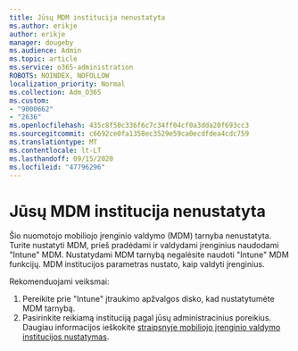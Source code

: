 ```yaml
---
title: Jūsų MDM institucija nenustatyta
ms.author: erikje
author: erikje
manager: dougeby
ms.audience: Admin
ms.topic: article
ms.service: o365-administration
ROBOTS: NOINDEX, NOFOLLOW
localization_priority: Normal
ms.collection: Adm_O365
ms.custom:
- "9000662"
- "2636"
ms.openlocfilehash: 435c8f50c336f6c7c34ff04cf0a3dda20f693cc3
ms.sourcegitcommit: c6692ce0fa1358ec3529e59ca0ecdfdea4cdc759
ms.translationtype: MT
ms.contentlocale: lt-LT
ms.lasthandoff: 09/15/2020
ms.locfileid: "47796296"
---
```

# <a name="your-mdm-authority-is-not-set"></a>Jūsų MDM institucija nenustatyta

Šio nuomotojo mobiliojo įrenginio valdymo (MDM) tarnyba nenustatyta. Turite nustatyti MDM, prieš pradėdami ir valdydami įrenginius naudodami "Intune" MDM. Nustatydami MDM tarnybą negalėsite naudoti "Intune" MDM funkcijų. MDM institucijos parametras nustato, kaip valdyti įrenginius.

Rekomenduojami veiksmai:
1. Pereikite prie "Intune" įtraukimo apžvalgos disko, kad nustatytumėte MDM tarnybą.
2. Pasirinkite reikiamą instituciją pagal jūsų administracinius poreikius. Daugiau informacijos ieškokite [straipsnyje mobiliojo įrenginio valdymo institucijos nustatymas](https://docs.microsoft.com/intune/mdm-authority-set).